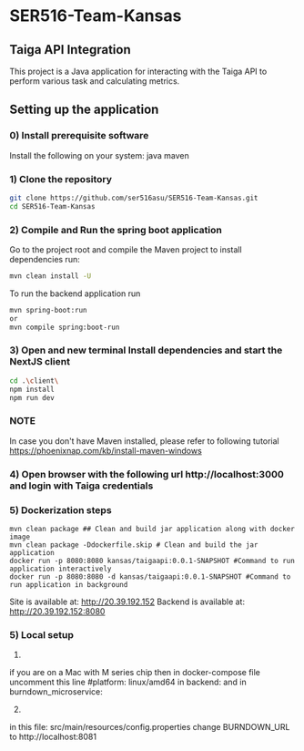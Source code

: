 # SER516-Team-Kansas
## Taiga API Integration
This project is a Java application for interacting with the Taiga API to perform various task and calculating metrics.
## Setting up the application
### 0) Install prerequisite software
Install the following on your system:
java
maven

### 1) Clone the repository


   ```bash
 git clone https://github.com/ser516asu/SER516-Team-Kansas.git
   cd SER516-Team-Kansas
   ```

### 2) Compile and Run the spring boot application
Go to the project root and compile the Maven project
to install dependencies run:
```bash
mvn clean install -U
   ```
To run the backend application run

```bash
mvn spring-boot:run
or
mvn compile spring:boot-run
   ```
### 3) Open and new terminal Install dependencies and start the NextJS client


   ```bash
cd .\client\
npm install
npm run dev
   ```

### NOTE
In case you don't have Maven installed, please refer to following tutorial
https://phoenixnap.com/kb/install-maven-windows

### 4) Open browser with the following url http://localhost:3000 and login with Taiga credentials

### 5) Dockerization steps 
```mvn clean package ## Clean and build jar application along with docker image```<br>
```mvn clean package -Ddockerfile.skip # Clean and build the jar application```<br>
```docker run -p 8080:8080 kansas/taigaapi:0.0.1-SNAPSHOT #Command to run application interactively```<br>
```docker run -p 8080:8080 -d kansas/taigaapi:0.0.1-SNAPSHOT #Command to run application in background```

Site is available at:
http://20.39.192.152
Backend is available at:
http://20.39.192.152:8080

### 5) Local setup

1) 
if you are on a Mac with M series chip then in docker-compose file uncomment this line
    #platform: linux/amd64
in 
backend:
and in 
burndown_microservice:

2)
in this file: src/main/resources/config.properties
change BURNDOWN_URL to http://localhost:8081



